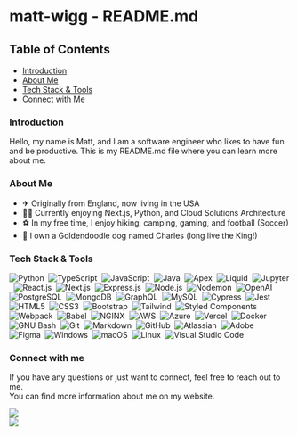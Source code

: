 # matt-wigg - README.md

## Table of Contents

- [Introduction](#introduction)
- [About Me](#about-me)
- [Tech Stack & Tools](#tech-stack--tools)
- [Connect with Me](#connect-with-me)

### Introduction
Hello, my name is Matt, and I am a software engineer who likes to have fun and be productive. This is my README.md file where you can learn more about me.  

### About Me
- ✈ Originally from England, now living in the USA
- 👨‍💻 Currently enjoying Next.js, Python, and Cloud Solutions Architecture
- ⚽ In my free time, I enjoy hiking, camping, gaming, and football (Soccer)
- 🐶 I own a Goldendoodle dog named Charles (long live the King!)

### Tech Stack & Tools

![Python](https://img.shields.io/badge/-Python-05122A?style=flat&logo=python)&nbsp;
![TypeScript](https://img.shields.io/badge/-TypseScript-05122A?style=flat&logo=typescript&logoColor=blue)&nbsp;
![JavaScript](https://img.shields.io/badge/-JavaScript-05122A?style=flat&logo=javascript)&nbsp;
![Java](https://img.shields.io/badge/-Java-05122A?style=flat&logo=CoffeeScript)&nbsp;
![Apex](https://img.shields.io/badge/-Apex-05122A?style=flat&logo=salesforce&logoColor=1572B6)&nbsp;
![Liquid](https://img.shields.io/badge/-Liquid-05122A?style=flat&logo=shopify&logoColor=lightgreen)&nbsp;
![Jupyter](https://img.shields.io/badge/-Jupyter-05122A?style=flat&logo=Jupyter)&nbsp;
![React.js](https://img.shields.io/badge/-React.js-05122A?style=flat&logo=react)&nbsp;
![Next.js](https://img.shields.io/badge/-Next.js-05122A?style=flat&logo=nextdotjs&logoColor=FEFEFE)&nbsp;
![Express.js](https://img.shields.io/badge/-Express.js-05122A?style=flat&logo=express&logoColor=white)&nbsp;
![Node.js](https://img.shields.io/badge/-Node.js-05122A?style=flat&logo=node.js)&nbsp;
![Nodemon](https://img.shields.io/badge/-Nodemon-05122A?style=flat&logo=Nodemon)&nbsp;
![OpenAI](https://img.shields.io/badge/-OpenAi-05122A?style=flat&logo=OpenAI)&nbsp;
![PostgreSQL](https://img.shields.io/badge/-PostgreSQL-05122A?style=flat&logo=PostgreSQL)&nbsp;
![MongoDB](https://img.shields.io/badge/-MongoDB-05122A?style=flat&logo=MongoDB)&nbsp;
![GraphQL](https://img.shields.io/badge/-GraphQL-05122A?style=flat&logo=GraphQL)&nbsp;
![MySQL](https://img.shields.io/badge/-MySQL-05122A?style=flat&logo=MySQL)&nbsp;
![Cypress](https://img.shields.io/badge/-Cypress-05122A?style=flat&logo=cypress)&nbsp;
![Jest](https://img.shields.io/badge/-Jest-05122A?style=flat&logo=jest)&nbsp;
![HTML5](https://img.shields.io/badge/-HTML5-05122A?style=flat&logo=HTML5)&nbsp;
![CSS3](https://img.shields.io/badge/-CSS3-05122A?style=flat&logo=CSS3&logoColor=1572B6)&nbsp;
![Bootstrap](https://img.shields.io/badge/-Bootstrap-05122A?style=flat&logo=bootstrap&logoColor=563D7C)&nbsp;
![Tailwind](https://img.shields.io/badge/-Tailwind-05122A?style=flat&logo=tailwindcss)&nbsp;
![Styled Components](https://img.shields.io/badge/-Styled%20Components-05122A?style=flat&logo=styled-components)&nbsp;
![Webpack](https://img.shields.io/badge/-Webpack-05122A?style=flat&logo=webpack)&nbsp;
![Babel](https://img.shields.io/badge/-Babel-05122A?style=flat&logo=babel)&nbsp;
![NGINX](https://img.shields.io/badge/-NGINX-05122A?style=flat&logo=NGINX)&nbsp;
![AWS](https://img.shields.io/badge/-AWS-05122A?style=flat&logo=amazonaws)&nbsp;
![Azure](https://img.shields.io/badge/-Azure-05122A?style=flat&logo=Azure-DevOps)&nbsp;
![Vercel](https://img.shields.io/badge/-Vercel-05122A?style=flat&logo=Vercel)&nbsp;
![Docker](https://img.shields.io/badge/-Docker-05122A?style=flat&logo=docker)&nbsp;
![GNU Bash](https://img.shields.io/badge/-GNU%20Bash-05122A?style=flat&logo=GNU-Bash)&nbsp;
![Git](https://img.shields.io/badge/-Git-05122A?style=flat&logo=git)&nbsp;
![Markdown](https://img.shields.io/badge/-Markdown-05122A?style=flat&logo=markdown)&nbsp;
![GitHub](https://img.shields.io/badge/-GitHub-05122A?style=flat&logo=github)&nbsp;
![Atlassian](https://img.shields.io/badge/-Atlassian%20Suite-05122A?style=flat&logo=atlassian&logoColor=blue)&nbsp;
![Adobe](https://img.shields.io/badge/-Adobe-05122A?style=flat&logo=adobe-creative-cloud)&nbsp;
![Figma](https://img.shields.io/badge/-Figma-05122A?style=flat&logo=figma)&nbsp;
![Windows](https://img.shields.io/badge/-Windows-05122A?style=flat&logo=Windows)&nbsp;
![macOS](https://img.shields.io/badge/-macOS-05122A?style=flat&logo=macOS)&nbsp;
![Linux](https://img.shields.io/badge/-Linux-05122A?style=flat&logo=Linux)&nbsp;
![Visual Studio Code](https://img.shields.io/badge/-Visual%20Studio%20Code-05122A?style=flat&logo=visual-studio-code&logoColor=007ACC)&nbsp;

### Connect with me

If you have any questions or just want to connect, feel free to reach out to me.  
You can find more information about me on my website.  

<p align="left">
<a href="https://www.mattwigg.com"><img src="https://img.shields.io/badge/Personal%3A-website-orange"/></a><br>
<a href="https://linkedin.com/in/matt-wigg"><img src="https://img.shields.io/badge/Professional%3A-linkedin-blue"/></a><br>
</p>
